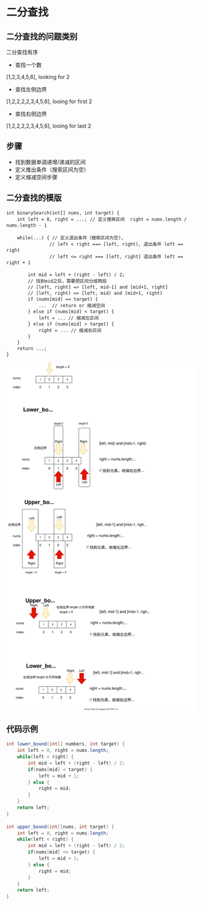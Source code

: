 # 二分查找
## 二分查找的问题类别
二分查找有序

* 查找一个数

[1,2,3,4,5,6], looking for 2

* 查找左侧边界

[1,2,2,2,2,3,4,5,6], looing for first 2

* 查找右侧边界

[1,2,2,2,2,3,4,5,6], looing for last 2

## 步骤
* 找到数据单调递增/递减的区间
* 定义推出条件（搜索区间为空）
* 定义缩减空间步骤

##  二分查找的模版

```
int binarySearch(int[] nums, int target) {
    int left = 0, right = ...; // 定义搜索区间  right = nums.length / nums.length - 1

    while(...) { // 定义退出条件（搜索区间为空), 
                // left < right === [left, right), 退出条件 left == right
                // left <= right === [left, right] 退出条件 left == right + 1

        int mid = left + (right - left) / 2;
        // 找到mid之后，需要把区间分成两段
        // [left, right] => [left, mid-1] and [mid+1, right]
        // [left, right) => [left, mid) and [mid+1, right)
        if (nums[mid] == target) {
            ...  // return or 缩减空间
        } else if (nums[mid] < target) {
            left = ... // 缩减左区间
        } else if (nums[mid] > target) {
            right = ... // 缩减右区间 
        }
    }
    return ...;
}
```

![二分查找](./graphs/binarySearch.drawio.svg)

## 代码示例

```java
int lower_bound(int[] numbers, int target) {
    int left = 0, right = nums.length;
    while(left < right) {
        int mid = left + (right - left) / 2;
        if(nums[mid] < target) {
            left = mid + 1;
        } else {
            right = mid;
        }
    }
    return left;
}

int upper_bound(int[]nums, int target) {
    int left = 0, right = nums.length;
    while(left < right) {
        int mid = left + (right - left) / 2;
        if(nums[mid] <= target) {
            left = mid + 1;
        } else {
            right = mid;
        }
    }
    return left;
}
```




